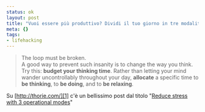 ```yaml
--- 
status: ok
layout: post
title: "Vuoi essere più produttivo? Dividi il tuo giorno in tre modalità"
meta: {}
tags: 
- lifehacking
---
```


> The loop must be broken.  
> A good way to prevent such insanity is to change the way you think. Try this: **budget your thinking time**. Rather than letting your mind wander uncontrollably throughout your day, **allocate** a specific time to **be thinking**, to **be doing**, and to **be relaxing**.  

Su [http://thorie.com/][1] c'è un bellissimo post dal titolo "[Reduce stress with 3 operational modes][1]"  

[1]: http://thorie.com/blog/reduce-stress-with-3-operational-modes.htm